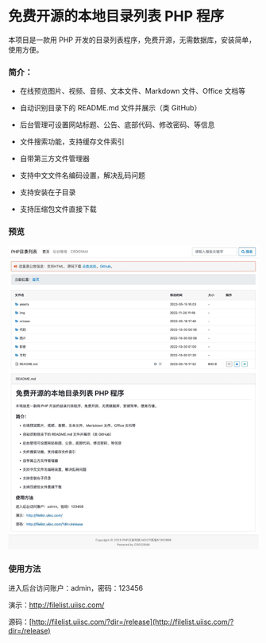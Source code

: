 # 免费开源的本地目录列表 PHP 程序

本项目是一款用 PHP 开发的目录列表程序，免费开源，无需数据库，安装简单，使用方便。

### 简介：

- 在线预览图片、视频、音频、文本文件、Markdown 文件、Office 文档等

- 自动识别目录下的 README.md 文件并展示（类 GitHub）

- 后台管理可设置网站标题、公告、底部代码、修改密码、等信息

- 文件搜索功能，支持缓存文件索引

- 自带第三方文件管理器

- 支持中文文件名编码设置，解决乱码问题

- 支持安装在子目录

- 支持压缩包文件直接下载

### 预览

![预览](assets/662c59be323dde7410af4ecf83f1a925.jpg)

### 使用方法

进入后台访问账户：admin，密码：123456

演示：http://filelist.uiisc.com/

源码：[http://filelist.uiisc.com/?dir=/release](http://filelist.uiisc.com/?dir=/release)
